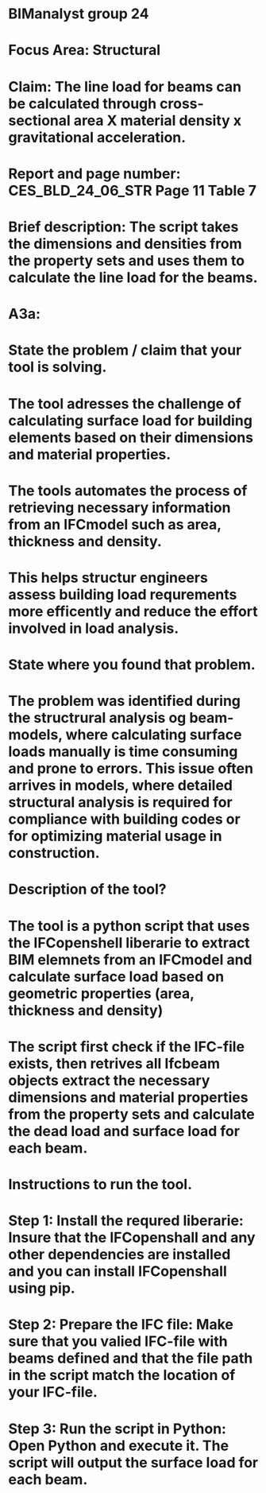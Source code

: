 # BIManalyst group 24
# Focus Area: Structural
# Claim: The line load for beams can be calculated through cross-sectional area X material density x gravitational acceleration. 
# Report and page number: CES_BLD_24_06_STR Page 11 Table 7
# Brief description: The script takes the dimensions and densities from the property sets and uses them to calculate the line load for the beams.



# A3a: 
# State the problem / claim that your tool is solving.
# The tool adresses the challenge of calculating surface load for building elements based on their dimensions and material properties. 
# The tools automates the process of retrieving necessary information from an IFCmodel such as area, thickness and density.
# This helps structur engineers assess building load requrements more efficently and reduce the effort involved in load analysis. 

# State where you found that problem.
# The problem was identified during the structrural analysis og beam-models, where calculating surface loads manually is time consuming and prone to errors. This issue often arrives in models, where detailed structural analysis is required for compliance with building codes or for optimizing material usage in construction. 

# Description of the tool?  
# The tool is a python script that uses the IFCopenshell liberarie to extract BIM elemnets from an IFCmodel and calculate surface load based on geometric properties (area, thickness and density)
# The script first check if the IFC-file exists, then retrives all Ifcbeam objects extract the necessary dimensions and material properties from the property sets and calculate the dead load and surface load for each beam. 

# Instructions to run the tool.
# Step 1: Install the requred liberarie: Insure that the IFCopenshall and any other dependencies are installed and you can install IFCopenshall using pip. 
# Step 2: Prepare the IFC file: Make sure that you valied IFC-file with beams defined and that the file path in the script match the location of your IFC-file. 
# Step 3: Run the script in Python: Open Python and execute it. The script will output the surface load for each beam. 

